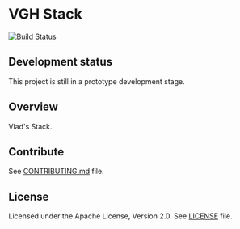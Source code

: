# VGH Stack
  [![Build Status](https://travis-ci.org/vghn/stack.svg?branch=master)](https://travis-ci.org/vghn/stack)

## Development status ##
This project is still in a prototype development stage.

## Overview
Vlad's Stack.

## Contribute
See [CONTRIBUTING.md](CONTRIBUTING.md) file.

## License
Licensed under the Apache License, Version 2.0.
See [LICENSE](LICENSE) file.
